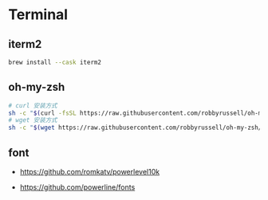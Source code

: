 # Terminal

## iterm2

```bash
brew install --cask iterm2 
```

## oh-my-zsh

```bash 
# curl 安装方式
sh -c "$(curl -fsSL https://raw.githubusercontent.com/robbyrussell/oh-my-zsh/master/tools/install.sh)"
# wget 安装方式
sh -c "$(wget https://raw.githubusercontent.com/robbyrussell/oh-my-zsh/master/tools/install.sh -O -)"
```

## font

- https://github.com/romkatv/powerlevel10k

- https://github.com/powerline/fonts